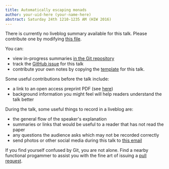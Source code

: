 ```yaml
---
title: Automatically escaping monads
author: your-uid-here (your-name-here)
abstract: Saturday 24th 1210-1235 AM (HIW 2016)
---
```


There is currently no liveblog summary available for this talk. Please contribute one by modifying [this file](https://github.com/ocamllabs/icfp2016-blog/blob/master/HIW/automatically-escaping-monads.md).

You can:
* view in-progress summaries [in the Git repository](https://github.com/ocamllabs/icfp2016-blog/tree/master/HIW/automatically-escaping-monads/)
* track the [GitHub issue](https://github.com/ocamllabs/icfp2016-blog/issues/187) for this talk
* contribute your own notes by copying the [template](automatically-escaping-monads/template.md) for this talk.

Some useful contributions before the talk include:
* a link to an open access preprint PDF (see [here](https://github.com/gasche/icfp2016-papers))
* background information you might feel will help readers understand the talk better

During the talk, some useful things to record in a liveblog are:
* the general flow of the speaker's explanation
* summaries or links that would be useful to a reader that has not read the paper
* any questions the audience asks which may not be recorded correctly
* send photos or other social media during this talk to [this email](mailto:icfp16.photos@gmail.com?subject=HIW:automatically-escaping-monads)

If you find yourself confused by Git, you are not alone. Find a nearby functional progammer
to assist you with the fine art of issuing a [pull request](https://help.github.com/articles/about-pull-requests/).

